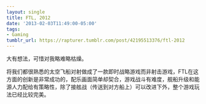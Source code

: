 ```yaml
---
layout: single
title: FTL, 2012
date: '2013-02-03T11:49:00-05:00'
tags:
- Gaming
tumblr_url: https://rapturer.tumblr.com/post/42195513376/ftl-2012
---
```

大有想法，可惜对我略难略枯燥。

将我们都很熟悉的太空飞船对射做成了一款即时战略游戏而非射击游戏，FTL在这方面的创新是非常成功的，配乐画面简单却契合，游戏战斗有难度，舰船升级和能源人力配给有策略性，除了接舷战（传送到对方船上）可以改进下外，整个游戏玩法已经比较完美。

